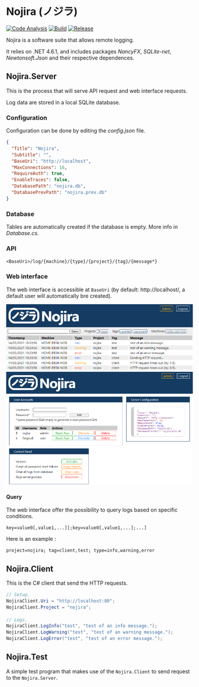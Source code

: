 # Nojira (ノジラ)

[![Code Analysis](https://github.com/fsegaud/nojira/actions/workflows/code.yml/badge.svg)](https://github.com/fsegaud/nojira/actions/workflows/code.yml)
[![Build](https://github.com/fsegaud/nojira/actions/workflows/build.yml/badge.svg)](https://github.com/fsegaud/nojira/actions/workflows/build.yml)
[![Release](https://img.shields.io/github/v/release/fsegaud/nojira?include_prereleases)](https://github.com/fsegaud/nojira/releases)

Nojira is a software suite that allows remote logging.

It relies on .NET 4.6.1, and includes packages _NancyFX_, _SQLite-net_, _Newtonsoft.Json_ and their respective dependences.

## Nojira.Server

This is the process that will serve API request and web interface requests.

Log data are stored in a local SQLite database.

### Configuration

Configuration can be done by editing the _config.json_ file.

```json
{
  "Title": "Nojira",
  "Subtitle": "",
  "BaseUri": "http://localhost",
  "MaxConnections": 16,
  "RequireAuth": true,
  "EnableTraces": false,
  "DatabasePath": "nojira.db",
  "DatabasePrevPath": "nojira.prev.db"
}
```

### Database

Tables are automatically created if the database is empty. More info in _Database.cs_.

### API

```
<BaseUri>/log/{machine}/{type}/{project}/{tag}/{message*}
```

### Web interface

The web interface is accessible at `BaseUri` (by default: http://localhost/, a default user will automatically bre created).

![web interface screenshot](README.md.files/web.png)
![web interface screenshot](README.md.files/admin.png)

#### Query

The web interface offer the possibility to query logs based on specific conditions. 

```
key=value0[,value1,...][;key=value0[,value1,...];...]
```

Here is an example :

```
project=nojira; tag=client,test; type=info,warning,error
```

## Nojira.Client

This is the C# client that send the HTTP requests.

```csharp
// Setup.
NojiraClient.Uri = "http://localhost:80";
NojiraClient.Project = "nojira";

// Logs.
NojiraClient.LogInfo("test", "test of an info message.");
NojiraClient.LogWarning("test", "test of an warning message.");
NojiraClient.LogError("test", "test of an error message.");
```

## Nojira.Test

A simple test program that makes use of the `Nojira.Client` to send request to the `Nojira.Server`.
